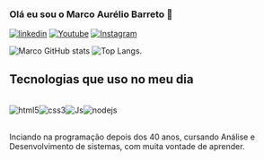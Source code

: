  ### Olá eu sou o Marco Aurélio Barreto 👋



[![linkedin](https://img.shields.io/badge/LinkedIn-0077B5?style=for-the-badge&logo=linkedin&logoColor=white)](https://www.linkedin.com/in/marco-aurelio-dos-santos)
[![Youtube]( https://img.shields.io/badge/YouTube-FF0000?style=for-the-badge&logo=youtube&logoColor=white)](https://www.youtube.com/@MarcoAurelioDev)
[![Instagram](https://img.shields.io/badge/Instagram-E4405F?style=for-the-badge&logo=instagram&logoColor=white)](https://www.instagram.com/marcoaurelio5432)


![Marco GitHub stats](https://github-readme-stats.vercel.app/api?username=Marcoa5432&show_icons=true&theme=dracula)
![Top Langs](https://github-readme-stats.vercel.app/api/top-langs/?username=Marcoa5432&layout=compact;incons=true&theme=dracula).

 
## Tecnologias que uso no meu dia

<div style="display: inline_block"><br/><img align="center" alt="html5" src="https://img.shields.io/badge/HTML5-E34F26?style=for-the-badge&logo=html5&logoColor=white"/><img align="center" alt="css3" src="https://img.shields.io/badge/CSS3-1572B6?style=for-the-badge&logo=css3&logoColor=white"/><img align="center" alt="Js" src="https://img.shields.io/badge/JavaScript-F7DF1E?style=for-the-badge&logo=javascript&logoColor=black"/><img align="center" alt="nodejs" src="https://img.shields.io/badge/Node.js-43853D?style=for-the-badge&logo=node.js&logoColor=white"/></div><br/>

Inciando na programação depois dos 40 anos, cursando Análise e Desenvolvimento de sistemas, com muita vontade de aprender.  
